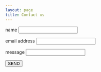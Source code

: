 ```yaml
---
layout: page
title: Contact us
---
```



<form>
  <label for="name">name</label>
  <input name="Name" id="name" type="name"><br/>

  <label for="email">email address</label>
  <input name="Email" id="email" type="email"><br/>

  <label for="message">message</label>
  <input name="Message" id="message" type="message"><br/>

  <button type="submit">SEND</button>
</form>